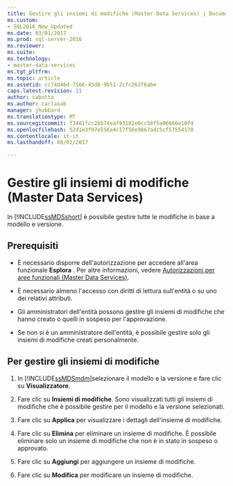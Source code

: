 ```yaml
---
title: Gestire gli insiemi di modifiche (Master Data Services) | Documenti Microsoft
ms.custom:
- SQL2016_New_Updated
ms.date: 03/01/2017
ms.prod: sql-server-2016
ms.reviewer: 
ms.suite: 
ms.technology:
- master-data-services
ms.tgt_pltfrm: 
ms.topic: article
ms.assetid: cc74d46d-7566-45d8-9b51-2cfc262f6abe
caps.latest.revision: 11
author: sabotta
ms.author: carlasab
manager: jhubbard
ms.translationtype: MT
ms.sourcegitcommit: f3481fcc2bb74eaf93182e6cc58f5a06666e10f4
ms.openlocfilehash: 52d1e3f97e556a4c17f56e9867adc5cf57554178
ms.contentlocale: it-it
ms.lasthandoff: 08/02/2017

---
```

# <a name="manage-changesets-master-data-services"></a>Gestire gli insiemi di modifiche (Master Data Services)
  In [!INCLUDE[ssMDSshort](../includes/ssmdsshort-md.md)] è possibile gestire tutte le modifiche in base a modello e versione.  
  
## <a name="prerequisites"></a>Prerequisiti  
  
-   È necessario disporre dell'autorizzazione per accedere all'area funzionale **Esplora** . Per altre informazioni, vedere [Autorizzazioni per aree funzionali &#40;Master Data Services&#41;](../master-data-services/functional-area-permissions-master-data-services.md).  
  
-   È necessario almeno l'accesso con diritti di lettura sull'entità o su uno dei relativi attributi.  
  
-   Gli amministratori dell'entità possono gestire gli insiemi di modifiche che hanno creato o quelli in sospeso per l'approvazione.  
  
-   Se non si è un amministratore dell'entità, è possibile gestire solo gli insiemi di modifiche creati personalmente.  
  
## <a name="to-manage-the-changesets"></a>Per gestire gli insiemi di modifiche  
  
1.  In [!INCLUDE[ssMDSmdm](../includes/ssmdsmdm-md.md)]selezionare il modello e la versione e fare clic su **Visualizzatore**.  
  
2.  Fare clic su **Insiemi di modifiche**. Sono visualizzati tutti gli insiemi di modifiche che è possibile gestire per il modello e la versione selezionati.  
  
3.  Fare clic su **Applica** per visualizzare i dettagli dell'insieme di modifiche.  
  
4.  Fare clic su **Elimina** per eliminare un insieme di modifiche. È possibile eliminare solo un insieme di modifiche che non è in stato in sospeso o approvato.  
  
5.  Fare clic su **Aggiungi** per aggiungere un insieme di modifiche.  
  
6.  Fare clic su **Modifica** per modificare un insieme di modifiche.  
  
  
